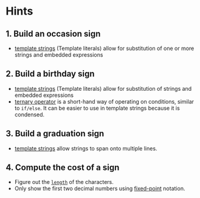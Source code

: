 # Hints

## 1. Build an occasion sign

- [template strings][mdn-template-strings] (Template literals) allow for substitution of one or more strings and embedded expressions

## 2. Build a birthday sign

- [template strings][mdn-template-strings] (Template literals) allow for substitution of strings and embedded expressions
- [ternary operator][mdn-ternary-operator] is a short-hand way of operating on conditions, similar to `if/else`. It can be easier to use in template strings because it is condensed.

## 3. Build a graduation sign

- [template strings][mdn-template-strings] allow strings to span onto multiple lines.

## 4. Compute the cost of a sign

- Figure out the [`length`][mdn-string-length] of the characters.
- Only show the first two decimal numbers using [fixed-point][mdn-to-fixed] notation.

[mdn-const]: https://developer.mozilla.org/en-US/docs/Web/JavaScript/Reference/Statements/const
[mdn-template-strings]: https://developer.mozilla.org/en-US/docs/Web/JavaScript/Reference/Template_literals
[mdn-string-length]: https://developer.mozilla.org/en-US/docs/Web/JavaScript/Reference/Global_Objects/String/length
[mdn-to-fixed]: https://developer.mozilla.org/en-US/docs/Web/JavaScript/Reference/Global_Objects/Number/toFixed
[mdn-ternary-operator]: https://developer.mozilla.org/en-US/docs/Web/JavaScript/Reference/Operators/Conditional_Operator
